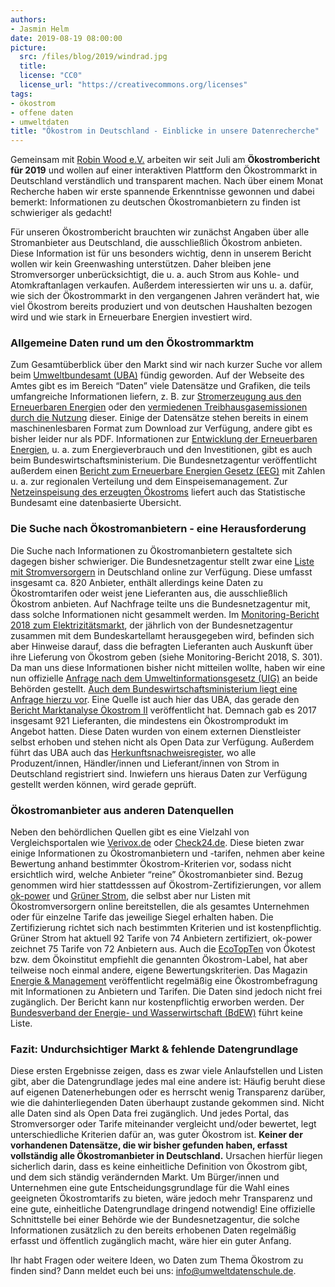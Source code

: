 ```yaml
---
authors:
- Jasmin Helm
date: 2019-08-19 08:00:00
picture:
  src: /files/blog/2019/windrad.jpg
  title:
  license: "CC0"
  license_url: "https://creativecommons.org/licenses"
tags:
- ökostrom
- offene daten
- umweltdaten
title: "Ökostrom in Deutschland - Einblicke in unsere Datenrecherche"
---
```


Gemeinsam mit [Robin Wood e.V.](https://www.robinwood.de/) arbeiten wir seit Juli am **Ökostrombericht für 2019** und wollen auf einer interaktiven Plattform den Ökostrommarkt in Deutschland verständlich und transparent machen. Nach über einem Monat Recherche haben wir erste spannende Erkenntnisse gewonnen und dabei bemerkt: Informationen zu deutschen Ökostromanbietern zu finden ist schwieriger als gedacht!

Für unseren Ökostrombericht brauchten wir zunächst Angaben über alle Stromanbieter aus Deutschland, die ausschließlich Ökostrom anbieten. Diese Information ist für uns besonders wichtig, denn in unserem Bericht wollen wir kein Greenwashing unterstützen. Daher bleiben jene Stromversorger unberücksichtigt, die u. a. auch Strom aus Kohle- und Atomkraftanlagen verkaufen. Außerdem interessierten wir uns u. a. dafür, wie sich der Ökostrommarkt in den vergangenen Jahren verändert hat, wie viel Ökostrom bereits produziert und von deutschen Haushalten bezogen wird und wie stark in Erneuerbare Energien investiert wird.

### Allgemeine Daten rund um den Ökostrommarktm

Zum Gesamtüberblick über den Markt sind wir nach kurzer Suche vor allem beim [Umweltbundesamt (UBA)](https://www.umweltbundesamt.de/daten/datensuche) fündig geworden. Auf der Webseite des Amtes gibt es im Bereich “Daten” viele Datensätze und Grafiken, die teils umfangreiche Informationen liefern, z. B. zur [Stromerzeugung aus den Erneuerbaren Energien](https://www.umweltbundesamt.de/sites/default/files/medien/361/dokumente/agee-stat_quartalsbericht_q1-2019.pdf) oder den [vermiedenen Treibhausgasemissionen durch die Nutzung](https://www.umweltbundesamt.de/bild/vermiedene-treibhausgas-emissionen-durch-die-0) dieser. Einige der Datensätze stehen bereits in einem maschinenlesbaren Format zum Download zur Verfügung, andere gibt es bisher leider nur als PDF. Informationen zur [Entwicklung der Erneuerbaren Energien](https://www.erneuerbare-energien.de/EE/Redaktion/DE/Downloads/zeitreihen-zur-entwicklung-der-erneuerbaren-energien-in-deutschland-1990-2018.pdf;jsessionid=0AD1A3836B764D5B68FFBBCDA34086A6?__blob=publicationFile&v=20), u. a. zum Energieverbrauch und den Investitionen, gibt es auch beim Bundeswirtschaftsministerium. Die Bundesnetzagentur veröffentlicht außerdem einen [Bericht zum Erneuerbare Energien Gesetz (EEG)](https://www.bundesnetzagentur.de/SharedDocs/Downloads/DE/Sachgebiete/Energie/Unternehmen_Institutionen/ErneuerbareEnergien/ZahlenDatenInformationen/EEGinZahlen_2017.xlsx?__blob=publicationFile&v=3) mit Zahlen u. a. zur regionalen Verteilung und dem Einspeisemanagement. Zur [Netzeinspeisung des erzeugten Ökostroms](https://www.destatis.de/DE/Themen/Branchen-Unternehmen/Energie/Erzeugung/Tabellen/netzeinspeisung-strom.html) liefert auch das Statistische Bundesamt eine datenbasierte Übersicht.

### Die Suche nach Ökostromanbietern - eine Herausforderung

Die Suche nach Informationen zu Ökostromanbietern gestaltete sich dagegen bisher schwieriger. Die Bundesnetzagentur stellt zwar eine [Liste mit Stromversorgern](https://www.bundesnetzagentur.de/SharedDocs/Downloads/DE/Sachgebiete/Energie/Unternehmen_Institutionen/HandelundVertrieb/LieferantenAnzeige/StromVersorgerListe_pdf.pdf?__blob=publicationFile&v=92) in Deutschland online zur Verfügung. Diese umfasst insgesamt ca. 820 Anbieter, enthält allerdings keine Daten zu Ökostromtarifen oder weist jene Lieferanten aus, die ausschließlich Ökostrom anbieten. Auf Nachfrage teilte uns die Bundesnetzagentur mit, dass solche Informationen nicht gesammelt werden. Im [Monitoring-Bericht 2018 zum Elektrizitätsmarkt](https://www.bundesnetzagentur.de/SharedDocs/Downloads/DE/Allgemeines/Bundesnetzagentur/Publikationen/Berichte/2018/Monitoringbericht_Energie2018.pdf?__blob=publicationFile&v=3), der jährlich von der Bundesnetzagentur zusammen mit dem Bundeskartellamt herausgegeben wird, befinden sich aber Hinweise darauf, dass die befragten Lieferanten auch Auskunft über ihre Lieferung von Ökostrom geben (siehe Monitoring-Bericht 2018, S. 301). Da man uns diese Informationen bisher nicht mitteilen wollte, haben wir eine nun offizielle [Anfrage nach dem Umweltinformationsgesetz (UIG)](https://fragdenstaat.de/anfrage/auskunft-zu-okostromanbietern-in-deutschland-1/) an beide Behörden gestellt. [Auch dem Bundeswirtschaftsministerium liegt eine Anfrage hierzu vor](https://fragdenstaat.de/anfrage/auskunft-zu-okostromanbietern-in-deutschland/). Eine Quelle ist auch hier das UBA, das gerade den [Bericht Marktanalyse Ökostrom II](https://www.umweltbundesamt.de/sites/default/files/medien/1410/publikationen/2019-08-15_cc_30-2019_marktanalyse_oekostrom_ii.pdf) veröffentlicht hat. Demnach gab es 2017 insgesamt 921 Lieferanten, die mindestens ein Ökostromprodukt im Angebot hatten. Diese Daten wurden von einem externen Dienstleister selbst erhoben und stehen nicht als Open Data zur Verfügung. Außerdem führt das UBA auch das [Herkunftsnachweisregister](https://www.hknr.de/Uba), wo alle Produzent/innen, Händler/innen und Lieferant/innen von Strom in Deutschland registriert sind. Inwiefern uns hieraus Daten zur Verfügung gestellt werden können, wird gerade geprüft.

### Ökostromanbieter aus anderen Datenquellen

Neben den behördlichen Quellen gibt es eine Vielzahl von Vergleichsportalen wie [Verivox.de](https://www.verivox.de/oekostromanbieter/) oder [Check24.de](https://www.check24.de/strom-gas/energieanbieter/?f_type=chip&f_prop=all&f_value=yes). Diese bieten zwar einige Informationen zu Ökostromanbietern und -tarifen, nehmen aber keine Bewertung anhand bestimmter Ökostrom-Kriterien vor, sodass nicht ersichtlich wird, welche Anbieter “reine” Ökostromanbieter sind. Bezug genommen wird hier stattdesssen auf Ökostrom-Zertifizierungen, vor allem [ok-power](https://www.ok-power.de/fuer-strom-kunden/anbieter-uebersicht.html) und [Grüner Strom](https://www.gruenerstromlabel.de//gruener-strom/oekostrom-beziehen/?no_cache=1), die selbst aber nur Listen mit Ökostromversorgern online bereitstellen, die als gesamtes Unternehmen oder für einzelne Tarife das jeweilige Siegel erhalten haben. Die Zertifizierung richtet sich nach bestimmten Kriterien und ist kostenpflichtig. Grüner Strom hat aktuell 92 Tarife von 74 Anbietern zertifiziert, ok-power zeichnet 75 Tarife von 72 Anbietern aus. Auch die [EcoTopTen](https://www.ecotopten.de/strom/oekostrom-tarife) von Ökotest bzw. dem Ökoinstitut empfiehlt die genannten Ökostrom-Label, hat aber teilweise noch einmal andere, eigene Bewertungskriterien. Das Magazin [Energie & Management](https://www.energie-und-management.de/unternehmen/e-und-m-shop?productId=162) veröffentlicht regelmäßig eine Ökostrombefragung mit Informationen zu Anbietern und Tarifen. Die Daten sind jedoch nicht frei zugänglich. Der Bericht kann nur kostenpflichtig erworben werden. Der [Bundesverband der Energie- und Wasserwirtschaft (BdEW)](https://www.bdew.de/) führt keine Liste.

### Fazit: Undurchsichtiger Markt & fehlende Datengrundlage

Diese ersten Ergebnisse zeigen, dass es zwar viele Anlaufstellen und Listen gibt, aber die Datengrundlage jedes mal eine andere ist: Häufig beruht diese auf eigenen Datenerhebungen oder es herrscht wenig Transparenz darüber, wie die dahinterliegenden Daten überhaupt zustande gekommen sind. Nicht alle Daten sind als Open Data frei zugänglich. Und jedes Portal, das Stromversorger oder Tarife miteinander vergleicht und/oder bewertet, legt unterschiedliche Kriterien dafür an, was guter Ökostrom ist. **Keiner der vorhandenen Datensätze, die wir bisher gefunden haben, erfasst vollständig alle Ökostromanbieter in Deutschland.** Ursachen hierfür liegen sicherlich darin, dass es keine einheitliche Definition von Ökostrom gibt, und dem sich ständig verändernden Markt. Um Bürger/innen und Unternehmen eine gute Entscheidungsgrundlage für die Wahl eines geeigneten Ökostromtarifs zu bieten, wäre jedoch mehr Transparenz und eine gute, einheitliche Datengrundlage dringend notwendig! Eine offizielle Schnittstelle bei einer Behörde wie der Bundesnetzagentur, die solche Informationen zusätzlich zu den bereits erhobenen Daten regelmäßig erfasst und öffentlich zugänglich macht, wäre hier ein guter Anfang.

Ihr habt Fragen oder weitere Ideen, wo Daten zum Thema Ökostrom zu finden sind? Dann meldet euch bei uns: [info@umweltdatenschule.de](mailto:info@umweltdatenschule.de).
